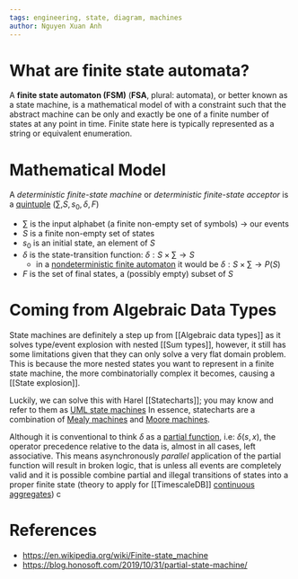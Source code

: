 ```yaml
---
tags: engineering, state, diagram, machines
author: Nguyen Xuan Anh
---
```


# What are finite state automata?
A **finite state automaton (FSM)** (**FSA**, plural: automata), or better known as a state machine, is a mathematical model of with a constraint such that the abstract machine can be only and exactly be one of a finite number of states at any point in time. Finite state here is typically represented as a string or equivalent enumeration.

# Mathematical Model
A _deterministic finite-state machine_ or _deterministic finite-state acceptor_ is a [quintuple](https://en.wikipedia.org/wiki/Tuple "Tuple")
$(\sum, S, s_0, \delta, F)$
- $\sum$ is the input alphabet (a finite non-empty set of symbols) -> our events
- $S$ is a finite non-empty set of states
- $s_0$ is an initial state, an element of $S$
- $\delta$ is the state-transition function: $\delta: S \times \sum \rightarrow S$
	- in a [nondeterministic finite automaton](https://en.wikipedia.org/wiki/Nondeterministic_finite_automaton "Nondeterministic finite automaton") it would be $\delta: S \times \sum \rightarrow P(S)$
-  $F$ is the set of final states, a (possibly empty) subset of $S$

# Coming from Algebraic Data Types
State machines are definitely a step up from [[Algebraic data types]] as it solves type/event explosion with nested [[Sum types]], however, it still has some limitations given that they can only solve a very flat domain problem. This is because the more nested states you want to represent in a finite state machine, the more combinatorially complex it becomes, causing a [[State explosion]].

Luckily, we can solve this with Harel [[Statecharts]]; you may know and refer to them as [UML state machines](https://en.wikipedia.org/wiki/UML_state_machine) In essence, statecharts are a combination of [Mealy machines](https://en.wikipedia.org/wiki/Mealy_machine) and [Moore machines](https://en.wikipedia.org/wiki/Moore_machine).

Although it is conventional to think $\delta$ as a [partial function](https://en.wikipedia.org/wiki/Partial_function), i.e: $\delta(s,x)$, the operator precedence relative to the data is, almost in all cases, left associative. This means asynchronously *parallel* application of the partial function will result in broken logic, that is unless all events are completely valid and it is possible combine partial and illegal transitions of states into a proper finite state (theory to apply for [[TimescaleDB]] [continuous aggregates](https://docs.timescale.com/timescaledb/latest/how-to-guides/continuous-aggregates/)) c

# References
- https://en.wikipedia.org/wiki/Finite-state_machine
- https://blog.honosoft.com/2019/10/31/partial-state-machine/
